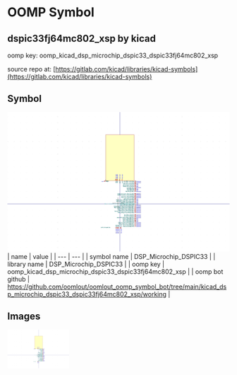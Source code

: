 # OOMP Symbol  
## dspic33fj64mc802_xsp  by kicad  
  
oomp key: oomp_kicad_dsp_microchip_dspic33_dspic33fj64mc802_xsp  
  
source repo at: [https://gitlab.com/kicad/libraries/kicad-symbols](https://gitlab.com/kicad/libraries/kicad-symbols)  
## Symbol  
  
[![working.png](working_600.png)](working.png)  
| name | value | 
| --- | --- | 
| symbol name | DSP_Microchip_DSPIC33 | 
| library name | DSP_Microchip_DSPIC33 | 
| oomp key | oomp_kicad_dsp_microchip_dspic33_dspic33fj64mc802_xsp | 
| oomp bot github | https://github.com/oomlout/oomlout_oomp_symbol_bot/tree/main/kicad_dsp_microchip_dspic33_dspic33fj64mc802_xsp/working | 
## Images  
  
[![working.png](working_140.png)](working.png)  
